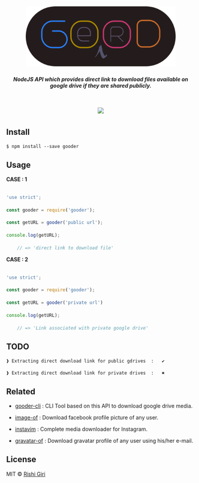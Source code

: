 <h1 align="center">
<img src="media/3.png" alt="GOODER" width="400">

</h1>

<h5 align="center">NodeJS API which provides direct link to download files available on google drive if they are shared publicly.</h5>

<h1 align="center">
<img src="https://travis-ci.org/CodeDotJS/twifo.svg?branch=master">
</h1>

## Install

```
$ npm install --save gooder
```

## Usage

__CASE : 1__

```js

'use strict';

const gooder = require('gooder');

const getURL = gooder('public url');

console.log(getURL);

	// => 'direct link to download file'

```

__CASE : 2__

```js

'use strict';

const gooder = require('gooder');

const getURL = gooder('private url')

console.log(getURL);

	// => 'Link associated with private google drive'

```

## TODO

```
❱ Extracting direct download link for public gdrives  :   ✔

❱ Extracting direct download link for private drives  :   ✖
```

## Related

- [gooder-cli](https://github.com/CodeDotJS/gooder-cli) : CLI Tool based on this API to download google drive media.

- [image-of](https://github.com/CodeDotJS/image-of) : Download facebook profile picture of any user.

- [instavim](https://github.com/CodeDotJS/instavim) : Complete media downloader for Instagram.

- [gravatar-of](https://github.com/CodeDotJS/gravatar-of) : Download gravatar profile of any user using his/her e-mail.

## License

MIT &copy; [Rishi Giri](http://rishigiri.com)
